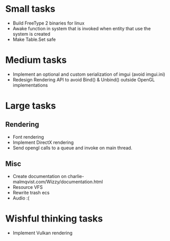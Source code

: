 # Small tasks
- Build FreeType 2 binaries for linux
- Awake function in system that is invoked when entity that use the system is created
- Make Table.Set safe

# Medium tasks
- Implement an optional and custom serialization of imgui (avoid imgui.ini)
- Redesign Rendering API to avoid Bind() & Unbind() outside OpenGL implementations

# Large tasks
## Rendering
- Font rendering
- Implement DirectX rendering
- Send opengl calls to a queue and invoke on main thread.
## Misc
- Create documentation on charlie-malmqvist.com/Wizzy/documentation.html
- Resource VFS
- Rewrite trash ecs
- Audio :(

# Wishful thinking tasks
- Implement Vulkan rendering













